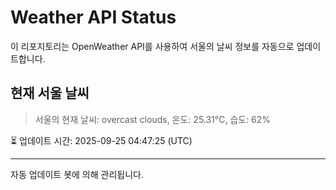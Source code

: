 
# Weather API Status

이 리포지토리는 OpenWeather API를 사용하여 서울의 날씨 정보를 자동으로 업데이트합니다.

## 현재 서울 날씨
> 서울의 현재 날씨: overcast clouds, 온도: 25.31°C, 습도: 62%

⏳ 업데이트 시간: 2025-09-25 04:47:25 (UTC)

---
자동 업데이트 봇에 의해 관리됩니다.
